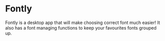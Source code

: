 # Fontly
Fontly is a desktop app that will make choosing correct font much easier! It also has a font managing functions to keep your favourites fonts grouped up.
